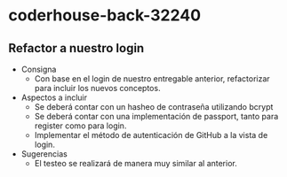 # coderhouse-back-32240

## Refactor a nuestro login

- Consigna
  - Con base en el login de nuestro entregable anterior, refactorizar para incluir los nuevos conceptos.
- Aspectos a incluir
  - Se deberá contar con un hasheo de contraseña utilizando bcrypt
  - Se deberá contar con una implementación de passport, tanto para register como para login.
  - Implementar el método de autenticación de GitHub a la vista de login.
- Sugerencias
  - El testeo se realizará de manera muy similar al anterior.
